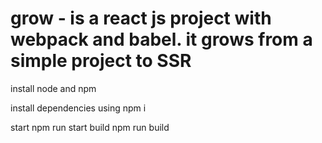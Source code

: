 # grow - is a react js project with webpack and babel. it grows from a simple project to SSR 

install node and npm

install dependencies using npm i

start npm run start
build npm run build